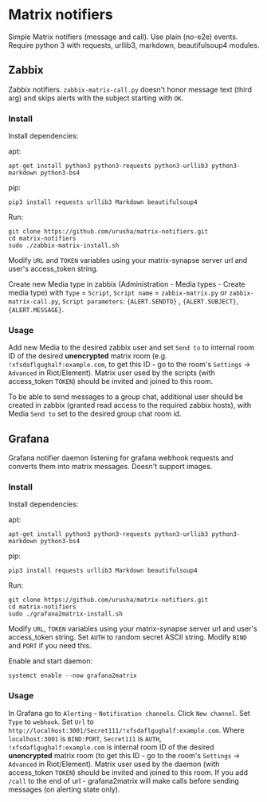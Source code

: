 # Matrix notifiers
Simple Matrix notifiers (message and call). Use plain (no-e2e) events. Require python 3 with requests, urllib3, markdown, beautifulsoup4 modules.

## Zabbix
Zabbix notifiers. `zabbix-matrix-call.py` doesn't honor message text (third arg) and skips alerts with the subject starting with `OK`.

### Install
Install dependencies:

apt:
```
apt-get install python3 python3-requests python3-urllib3 python3-markdown python3-bs4
```
pip:
```
pip3 install requests urllib3 Markdown beautifulsoup4
```
Run:
```
git clone https://github.com/urusha/matrix-notifiers.git
cd matrix-notifiers
sudo ./zabbix-matrix-install.sh
```
Modify `URL` and `TOKEN` variables using your matrix-synapse server url and user's access_token string.

Create new Media type in zabbix (Administration - Media types - Create media type) with `Type` = `Script`, `Script name` = `zabbix-matrix.py` or `zabbix-matrix-call.py`, `Script parameters`: `{ALERT.SENDTO}` , `{ALERT.SUBJECT}`, `{ALERT.MESSAGE}`.

### Usage
Add new Media to the desired zabbix user and set `Send to` to internal room ID of the desired **unencrypted** matrix room (e.g. `!xfsdaflgughalf:example.com`, to get this ID - go to the room's `Settings` -> `Advanced` in Riot/Element). Matrix user used by the scripts (with access_token `TOKEN`) should be invited and joined to this room.

To be able to send messages to a group chat, additional user should be created in zabbix (granted read access to the required zabbix hosts), with Media `Send to` set to the desired group chat room id.

## Grafana
Grafana notifier daemon listening for grafana webhook requests and converts them into matrix messages. Doesn't support images.

### Install
Install dependencies:

apt:
```
apt-get install python3 python3-requests python3-urllib3 python3-markdown python3-bs4
```
pip:
```
pip3 install requests urllib3 Markdown beautifulsoup4
```

Run:
```
git clone https://github.com/urusha/matrix-notifiers.git
cd matrix-notifiers
sudo ./grafana2matrix-install.sh
```
Modify `URL`, `TOKEN` variables using your matrix-synapse server url and user's access_token string. Set `AUTH` to random secret ASCII string. Modify `BIND` and `PORT` if you need this.

Enable and start daemon:
```
systemct enable --now grafana2matrix
```
### Usage
In Grafana go to `Alerting` - `Notification channels`. Click `New channel`. Set `Type` to `webhook`. Set `Url` to `http://localhost:3001/Secret111/!xfsdaflgughalf:example.com`. Where `localhost:3001` is `BIND:PORT`, `Secret111` is `AUTH`, `!xfsdaflgughalf:example.com` is internal room ID of the desired **unencrypted** matrix room (to get this ID - go to the room's `Settings` -> `Advanced` in Riot/Element). Matrix user used by the daemon (with access_token `TOKEN`) should be invited and joined to this room. If you add `/call` to the end of url - grafana2matrix will make calls before sending messages (on alerting state only).

